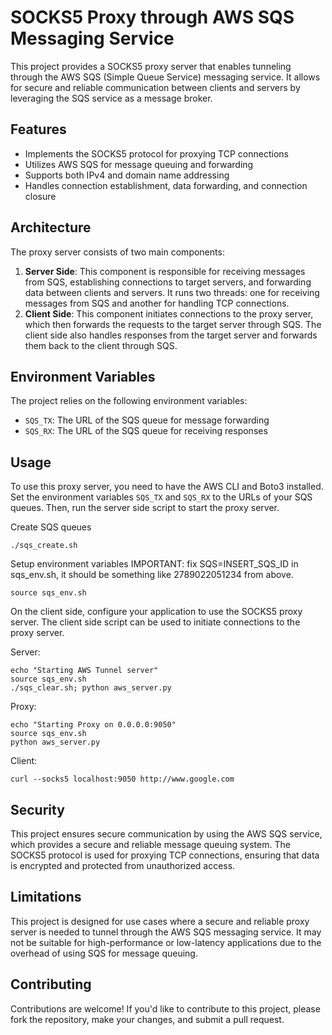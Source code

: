 # SOCKS5 Proxy through AWS SQS Messaging Service

This project provides a SOCKS5 proxy server that enables tunneling through the AWS SQS (Simple Queue Service) messaging service. It allows for secure and reliable communication between clients and servers by leveraging the SQS service as a message broker.

## Features

* Implements the SOCKS5 protocol for proxying TCP connections
* Utilizes AWS SQS for message queuing and forwarding
* Supports both IPv4 and domain name addressing
* Handles connection establishment, data forwarding, and connection closure

## Architecture

The proxy server consists of two main components:

1. **Server Side**: This component is responsible for receiving messages from SQS, establishing connections to target servers, and forwarding data between clients and servers. It runs two threads: one for receiving messages from SQS and another for handling TCP connections.
2. **Client Side**: This component initiates connections to the proxy server, which then forwards the requests to the target server through SQS. The client side also handles responses from the target server and forwards them back to the client through SQS.

## Environment Variables

The project relies on the following environment variables:

* `SQS_TX`: The URL of the SQS queue for message forwarding
* `SQS_RX`: The URL of the SQS queue for receiving responses

## Usage

To use this proxy server, you need to have the AWS CLI and Boto3 installed. Set the environment variables `SQS_TX` and `SQS_RX` to the URLs of your SQS queues. Then, run the server side script to start the proxy server.

Create SQS queues
```
./sqs_create.sh
```

Setup environment variables
IMPORTANT: fix SQS=INSERT_SQS_ID in sqs_env.sh, it should be something like 2789022051234 from above.
```
source sqs_env.sh
```

On the client side, configure your application to use the SOCKS5 proxy server. The client side script can be used to initiate connections to the proxy server.

Server:
```
echo "Starting AWS Tunnel server"
source sqs_env.sh
./sqs_clear.sh; python aws_server.py
```

Proxy:
```
echo "Starting Proxy on 0.0.0.0:9050"
source sqs_env.sh
python aws_server.py
```

Client:
```
curl --socks5 localhost:9050 http://www.google.com
```

## Security

This project ensures secure communication by using the AWS SQS service, which provides a secure and reliable message queuing system. The SOCKS5 protocol is used for proxying TCP connections, ensuring that data is encrypted and protected from unauthorized access.

## Limitations

This project is designed for use cases where a secure and reliable proxy server is needed to tunnel through the AWS SQS messaging service. It may not be suitable for high-performance or low-latency applications due to the overhead of using SQS for message queuing.

## Contributing

Contributions are welcome! If you'd like to contribute to this project, please fork the repository, make your changes, and submit a pull request.
